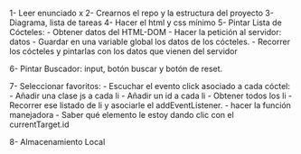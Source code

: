 1- Leer enunciado x
2- Crearnos el repo y la estructura del proyecto
3- Diagrama, lista de tareas
4- Hacer el html y css mínimo
5- Pintar Lista de Cócteles: 
    - Obtener datos del HTML-DOM
    - Hacer la petición al servidor: datos
    - Guardar en una variable global los datos de los cócteles.
    - Recorrer los cócteles y pintarlas con los datos que vienen del servidor

6- Pintar Buscador: input, botón buscar y botón de reset.


7- Seleccionar favoritos: 
    - Escuchar el evento click asociado a cada cóctel: 
        - Añadir una clase js a cada li
        - Añadir un id a cada li
        - Obtener todos los li
        - Recorrer ese listado de li y asociarle el addEventListener. 
        - hacer la función manejadora
        - Saber qué elemento le estoy dando clic con el currentTarget.id

8- Almacenamiento Local
